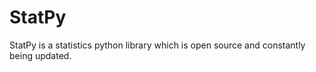 # StatPy

StatPy is a statistics python library which is open source and constantly being updated.


